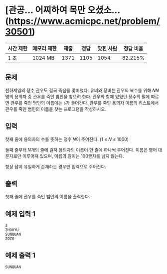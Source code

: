# [관공... 어찌하여 목만 오셨소...(https://www.acmicpc.net/problem/30501)

| 시간 제한 | 메모리 제한 | 제출 | 정답 | 맞힌 사람 | 정답 비율 |
| --- | --- | --- | --- | --- | --- |
| 1 초 | 1024 MB | 1371 | 1105 | 1054 | 82.215% |

## 문제

천하제일의 장수 관우도 결국 죽음을 맞이했다. 유비와 장비는 관우의 복수를 위해 𝑁$N$명의 용의자 중 관우를 죽인 범인을 찾으려 한다. 관우와 함께 있었던 장수의 말에 따르면 관우를 죽인 범인의 이름에는 `S`가 들어간다. 관우를 죽인 용의자 이름의 리스트에서 관우를 죽인 범인의 이름을 찾는 프로그램을 작성하시오.

## 입력

첫째 줄에 용의자의 수를 뜻하는 정수 𝑁이 주어진다. (1 ≤ 𝑁 ≤ 1000)

둘째 줄부터 𝑁개의 줄에 걸쳐 용의자의 이름이 한 줄에 하나씩 주어진다. 이름은 영어 대문자로만 이루어져 있으며, 이름의 길이는 100글자를 넘지 않는다.

항상 답이 유일하게 존재하는 경우만 입력으로 주어진다.

## 출력

첫째 줄에 관우를 죽인 범인의 이름을 출력한다.

## 예제 입력 1

```
3
ZHOUYU
SUNQUAN
ZOZO

```

## 예제 출력 1

```
SUNQUAN
```
